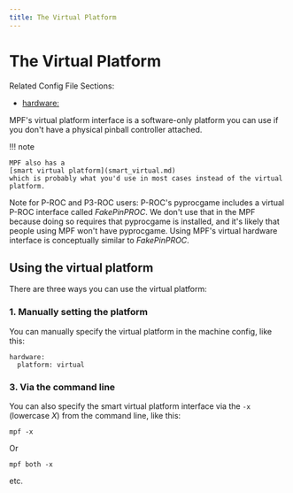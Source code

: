 ```yaml
---
title: The Virtual Platform
---
```


# The Virtual Platform


Related Config File Sections:

* [hardware:](../../config/hardware.md)

MPF's virtual platform interface is a software-only platform you can
use if you don't have a physical pinball controller attached.

!!! note

    MPF also has a
    [smart virtual platform](smart_virtual.md)
    which is probably what you'd use in most cases instead of the virtual
    platform.

Note for P-ROC and P3-ROC users: P-ROC's pyprocgame includes a virtual
P-ROC interface called *FakePinPROC*. We don't use that in the MPF
because doing so requires that pyprocgame is installed, and it's likely
that people using MPF won't have pyprocgame. Using MPF's virtual
hardware interface is conceptually similar to *FakePinPROC*.

## Using the virtual platform

There are three ways you can use the virtual platform:

### 1. Manually setting the platform

You can manually specify the virtual platform in the machine config,
like this:

``` mpf-config
hardware:
  platform: virtual
```

### 3. Via the command line

You can also specify the smart virtual platform interface via the `-x`
(lowercase *X*) from the command line, like this:

    mpf -x

Or

    mpf both -x

etc.
